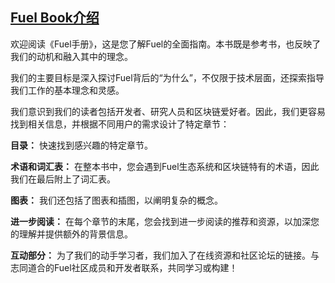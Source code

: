 ## [Fuel Book介绍](https://docs.fuel.network/docs/fuel-book/#introduction)

欢迎阅读《Fuel手册》，这是您了解Fuel的全面指南。本书既是参考书，也反映了我们的动机和融入其中的理念。

我们的主要目标是深入探讨Fuel背后的“为什么”，不仅限于技术层面，还探索指导我们工作的基本理念和灵感。

我们意识到我们的读者包括开发者、研究人员和区块链爱好者。因此，我们更容易找到相关信息，并根据不同用户的需求设计了特定章节：

**目录：** 快速找到感兴趣的特定章节。

**术语和词汇表：** 在整本书中，您会遇到Fuel生态系统和区块链特有的术语，因此我们在最后附上了词汇表。

**图表：** 我们还包括了图表和插图，以阐明复杂的概念。

**进一步阅读：** 在每个章节的末尾，您会找到进一步阅读的推荐和资源，以加深您的理解并提供额外的背景信息。

**互动部分：** 为了我们的动手学习者，我们加入了在线资源和社区论坛的链接。与志同道合的Fuel社区成员和开发者联系，共同学习或构建！

